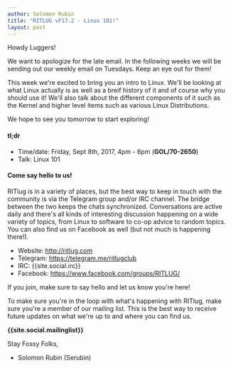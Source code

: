 ```yaml
---
author: Solomon Rubin
title: "RITLUG vF17.2 - Linux 101!"
layout: post
---
```


Howdy Luggers!

We want to apologize for the late email. In the following weeks we will be sending out our weekly email on Tuesdays. Keep an eye out for them!

This week we're excited to bring you an intro to Linux. We'll be looking at what Linux actually is as well as a breif history of it and of course why you should use it! We'll also talk about the different components of it such as the Kernel and higher level items such as various Linux Distributions.

We hope to see you tomorrow to start exploring!


####  tl;dr 

* Time/date: Friday, Sept 8th, 2017, 4pm - 6pm (**GOL/70-2650**)
* Talk:      Linux 101

#### Come say hello to us!

RITlug is in a variety of places, but the best way to keep in touch with the community is via the Telegram group and/or IRC channel. The bridge between the two keeps the chats synchronized. Conversations are active daily and there's all kinds of interesting discussion happening on a wide variety of topics, from Linux to software to co-op advice to random topics. You can also find us on Facebook as well (but not much is happening there!).

* Website:  http://ritlug.com
* Telegram: https://telegram.me/ritlugclub
* IRC:      {{site.social.irc}}
* Facebook: https://www.facebook.com/groups/RITLUG/

If you join, make sure to say hello and let us know you're here!

To make sure you're in the loop with what's happening with RITlug, make sure you're a member of our mailing list. This is the best way to receive future updates on what we're up to and where you can find us.

**{{site.social.mailinglist}}**


Stay Fossy Folks,
-  Solomon Rubin (Serubin)
